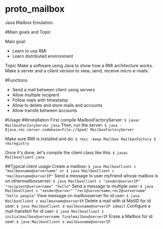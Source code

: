 proto_mailbox
=============

Java Mailbox Emulation.

#Main goals and Topic

Main goal:
* Learn to use RMI
* Learn distributed environment

Topic
Make a software using Java to show how a RMI architecture works. Make a server and a client version to view, send, receive micro e-mails.

#Functions
* Send a mail between client using servers
* Allow multiple recipient
* Follow mals with timestamp
* Allow to delete and store mails and accounts
* Allow transfe between accounts

#Usage
##Installation
First compile MailboxFactoryServer:
`
$ javac MailboxFactoryServer.java
`
Then, run the server:
`
$ java -Djava.rmi.server.codebase=file://$pwd/ MailboxFactoryServer
`

Make sure RMI is installed and do:
`
$ rmic -keep Mailbox MailboxFactory
$ rmiregistry
`

Once it's done, let's compile the client class like this:
`
$ javac MailboxClient.java
`

##Typical client usage
Create a mailbox:
`
$ java MailboxClient c "mailboxname@servername"
or
$ java MailboxClient c "mailboxname@serverIP"
`
Send a message to user myfriend whose mailbox is on othermailboxserver:
`
$ java MailboxClient s "sender@serverIP" "recipient@servername" "hello"
`
Send a message to multiple user:
`
$ java MailboxClient s "sender@server" "rec1@servername;rec2@servername" "hello people"
`
View message on mailboxserver for id user:
`
$ java MailboxClient v mailboxname@serverIP
`
Delete a mail with id MailID for id user:
`
$ java MailboxClient d mailboxname@serverIP idmail
`
Configure a mail transfert for id user:
`
$ java MailboxClient t initialmailbox@servername finalmailbox@serverIP
`
Erase a Mailbox for id user:
`
$ java MailboxClient e mailboxname@serverIP
`
